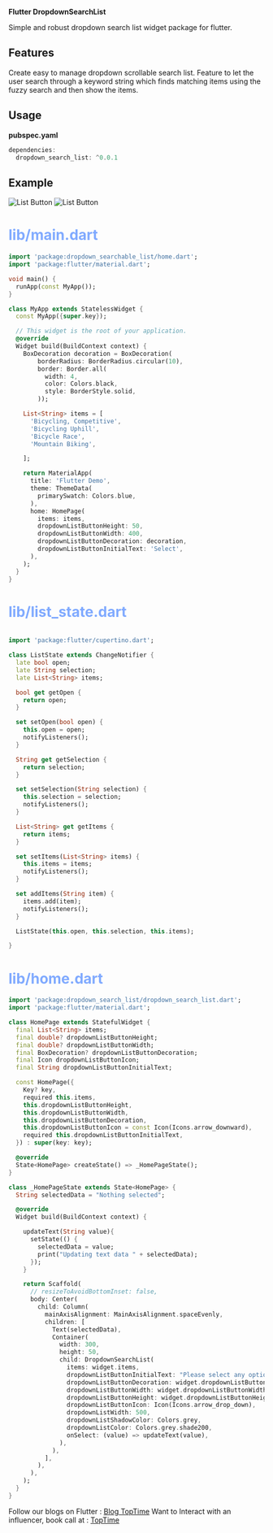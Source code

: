**Flutter DropdownSearchList**

Simple and robust dropdown search list widget package for flutter.
## Features

Create easy to manage dropdown scrollable search list.
Feature to let the user search through a keyword string which finds matching items using the fuzzy search and then show the items.


## Usage

**pubspec.yaml**

```dart
dependencies:
  dropdown_search_list: ^0.0.1
```


## Example

![List Button](https://github.com/sumitskj/resources/blob/main/Images/listBtn.png?raw=true)
![List Button](https://github.com/sumitskj/resources/blob/main/Images/openList.png?raw=true)

<h1 style="color: #80aaff">lib/main.dart</h1>

```dart
import 'package:dropdown_searchable_list/home.dart';
import 'package:flutter/material.dart';

void main() {
  runApp(const MyApp());
}

class MyApp extends StatelessWidget {
  const MyApp({super.key});

  // This widget is the root of your application.
  @override
  Widget build(BuildContext context) {
    BoxDecoration decoration = BoxDecoration(
        borderRadius: BorderRadius.circular(10),
        border: Border.all(
          width: 4,
          color: Colors.black,
          style: BorderStyle.solid,
        ));

    List<String> items = [
      'Bicycling, Competitive',
      'Bicycling Uphill',
      'Bicycle Race',
      'Mountain Biking',

    ];

    return MaterialApp(
      title: 'Flutter Demo',
      theme: ThemeData(
        primarySwatch: Colors.blue,
      ),
      home: HomePage(
        items: items,
        dropdownListButtonHeight: 50,
        dropdownListButtonWidth: 400,
        dropdownListButtonDecoration: decoration,
        dropdownListButtonInitialText: 'Select',
      ),
    );
  }
}

```

<h1 style="color: #80aaff">lib/list_state.dart</h1>

```dart

import 'package:flutter/cupertino.dart';

class ListState extends ChangeNotifier {
  late bool open;
  late String selection;
  late List<String> items;

  bool get getOpen {
    return open;
  }

  set setOpen(bool open) {
    this.open = open;
    notifyListeners();
  }

  String get getSelection {
    return selection;
  }

  set setSelection(String selection) {
    this.selection = selection;
    notifyListeners();
  }

  List<String> get getItems {
    return items;
  }

  set setItems(List<String> items) {
    this.items = items;
    notifyListeners();
  }

  set addItems(String item) {
    items.add(item);
    notifyListeners();
  }

  ListState(this.open, this.selection, this.items);

}

```


<h1 style="color: #80aaff">lib/home.dart</h1>

```dart
import 'package:dropdown_search_list/dropdown_search_list.dart';
import 'package:flutter/material.dart';

class HomePage extends StatefulWidget {
  final List<String> items;
  final double? dropdownListButtonHeight;
  final double? dropdownListButtonWidth;
  final BoxDecoration? dropdownListButtonDecoration;
  final Icon dropdownListButtonIcon;
  final String dropdownListButtonInitialText;

  const HomePage({
    Key? key,
    required this.items,
    this.dropdownListButtonHeight,
    this.dropdownListButtonWidth,
    this.dropdownListButtonDecoration,
    this.dropdownListButtonIcon = const Icon(Icons.arrow_downward),
    required this.dropdownListButtonInitialText,
  }) : super(key: key);

  @override
  State<HomePage> createState() => _HomePageState();
}

class _HomePageState extends State<HomePage> {
  String selectedData = "Nothing selected";

  @override
  Widget build(BuildContext context) {

    updateText(String value){
      setState(() {
        selectedData = value;
        print("Updating text data " + selectedData);
      });
    }

    return Scaffold(
      // resizeToAvoidBottomInset: false,
      body: Center(
        child: Column(
          mainAxisAlignment: MainAxisAlignment.spaceEvenly,
          children: [
            Text(selectedData),
            Container(
              width: 300,
              height: 50,
              child: DropdownSearchList(
                items: widget.items,
                dropdownListButtonInitialText: "Please select any option",
                dropdownListButtonDecoration: widget.dropdownListButtonDecoration,
                dropdownListButtonWidth: widget.dropdownListButtonWidth,
                dropdownListButtonHeight: widget.dropdownListButtonHeight,
                dropdownListButtonIcon: Icon(Icons.arrow_drop_down),
                dropdownListWidth: 500,
                dropdownListShadowColor: Colors.grey,
                dropdownListColor: Colors.grey.shade200,
                onSelect: (value) => updateText(value),
              ),
            ),
          ],
        ),
      ),
    );
  }
}

```

<p>
Follow our blogs on Flutter : <a href="https://blog.toptime.club">Blog TopTime</a>
Want to Interact with an influencer, book call at : <a href="https://www.toptime.club/">TopTime</a>
</p>